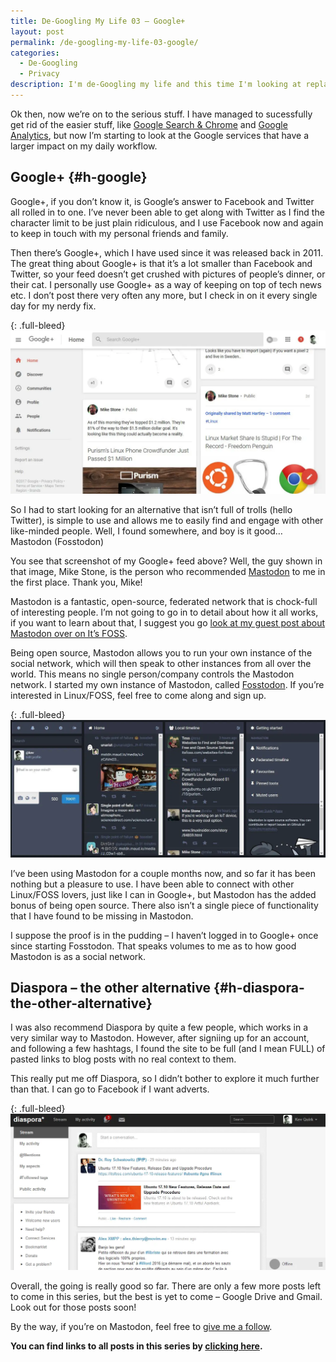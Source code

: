 ```yaml
---
title: De-Googling My Life 03 – Google+
layout: post
permalink: /de-googling-my-life-03-google/
categories:
  - De-Googling
  - Privacy
description: I'm de-Googling my life and this time I'm looking at replacing Google+
---
```

Ok then, now we’re on to the serious stuff. I have managed to sucessfully get rid of the easier stuff, like [Google Search & Chrome](/de-googling-my-life-01-browser-search) and [Google Analytics](/de-googling-my-life-02-analytics), but now I’m starting to look at the Google services that have a larger impact on my daily workflow.

## Google+ {#h-google}

Google+, if you don’t know it, is Google’s answer to Facebook and Twitter all rolled in to one. I’ve never been able to get along with Twitter as I find the character limit to be just plain ridiculous, and I use Facebook now and again to keep in touch with my personal friends and family.

Then there’s Google+, which I have used since it was released back in 2011. The great thing about Google+ is that it’s a lot smaller than Facebook and Twitter, so your feed doesn’t get crushed with pictures of people’s dinner, or their cat. I personally use Google+ as a way of keeping on top of tech news etc. I don’t post there very often any more, but I check in on it every single day for my nerdy fix.

{: .full-bleed}
![Google Plus stream](/assets/images/google-plus-stream.webp)

So I had to start looking for an alternative that isn’t full of trolls (hello Twitter), is simple to use and allows me to easily find and engage with other like-minded people. Well, I found somewhere, and boy is it good…  
Mastodon (Fosstodon)

You see that screenshot of my Google+ feed above? Well, the guy shown in that image, Mike Stone, is the person who recommended [Mastodon](https://joinmastodon.org) to me in the first place. Thank you, Mike!

Mastodon is a fantastic, open-source, federated network that is chock-full of interesting people. I’m not going to go in to detail about how it all works, if you want to learn about that, I suggest you go [look at my guest post about Mastodon over on It’s FOSS](https://itsfoss.com/mastodon-open-source-alternative-twitter).

Being open source, Mastodon allows you to run your own instance of the social network, which will then speak to other instances from all over the world. This means no single person/company controls the Mastodon network. I started my own instance of Mastodon, called [Fosstodon](https://fosstodon.org). If you’re interested in Linux/FOSS, feel free to come along and sign up.

{: .full-bleed}
![Fosstodon feed](/assets/images/fosstodon-feed.webp)


I’ve been using Mastodon for a couple months now, and so far it has been nothing but a pleasure to use. I have been able to connect with other Linux/FOSS lovers, just like I can in Google+, but Mastodon has the added bonus of being open source. There also isn’t a single piece of functionality that I have found to be missing in Mastodon.

I suppose the proof is in the pudding – I haven’t logged in to Google+ once since starting Fosstodon. That speaks volumes to me as to how good Mastodon is as a social network.

## Diaspora – the other alternative {#h-diaspora-the-other-alternative}

I was also recommend Diaspora by quite a few people, which works in a very similar way to Mastodon. However, after signiing up for an account, and following a few hashtags, I found the site to be full (and I mean FULL) of pasted links to blog posts with no real context to them.

This really put me off Diaspora, so I didn’t bother to explore it much further than that. I can go to Facebook if I want adverts.

{: .full-bleed}
![Diaspora feed](/assets/images/diaspora-feed.webp)

Overall, the going is really good so far. There are only a few more posts left to come in this series, but the best is yet to come – Google Drive and Gmail. Look out for those posts soon!

By the way, if you’re on Mastodon, feel free to [give me a follow](https://fosstodon.org/@kev).

**You can find links to all posts in this series by [clicking here](/category/de-googling).**

